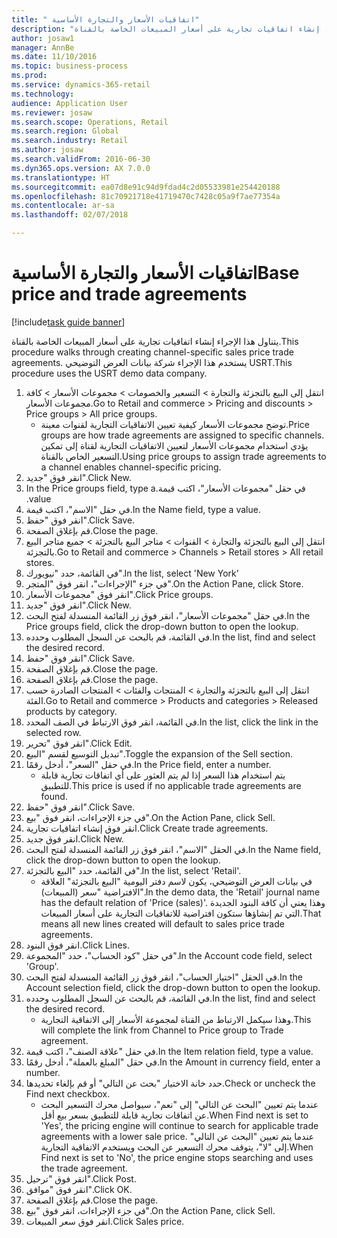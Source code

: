 ```yaml
--- 
title: " اتفاقيات الأسعار والتجارة الأساسية"
description: "يتناول هذا الإجراء إنشاء اتفاقيات تجارية على أسعار المبيعات الخاصة بالقناة."
author: josaw1
manager: AnnBe
ms.date: 11/10/2016
ms.topic: business-process
ms.prod: 
ms.service: dynamics-365-retail
ms.technology: 
audience: Application User
ms.reviewer: josaw
ms.search.scope: Operations, Retail
ms.search.region: Global
ms.search.industry: Retail
ms.author: josaw
ms.search.validFrom: 2016-06-30
ms.dyn365.ops.version: AX 7.0.0
ms.translationtype: HT
ms.sourcegitcommit: ea07d8e91c94d9fdad4c2d05533981e254420188
ms.openlocfilehash: 81c70921718e41719470c7428c05a9f7ae77354a
ms.contentlocale: ar-sa
ms.lasthandoff: 02/07/2018

---
```

# <a name="base-price-and-trade-agreements"></a><span data-ttu-id="c352f-103"> اتفاقيات الأسعار والتجارة الأساسية</span><span class="sxs-lookup"><span data-stu-id="c352f-103">Base price and trade agreements</span></span>

[!include[task guide banner](../includes/task-guide-banner.md)]

<span data-ttu-id="c352f-104">يتناول هذا الإجراء إنشاء اتفاقيات تجارية على أسعار المبيعات الخاصة بالقناة.</span><span class="sxs-lookup"><span data-stu-id="c352f-104">This procedure walks through creating channel-specific sales price trade agreements.</span></span> <span data-ttu-id="c352f-105">يستخدم هذا الإجراء شركة بيانات العرض التوضيحي USRT.</span><span class="sxs-lookup"><span data-stu-id="c352f-105">This procedure uses the USRT demo data company.</span></span>

1. <span data-ttu-id="c352f-106">انتقل إلى البيع بالتجزئة والتجارة > التسعير والخصومات > مجموعات الأسعار > كافة مجموعات الأسعار.</span><span class="sxs-lookup"><span data-stu-id="c352f-106">Go to Retail and commerce > Pricing and discounts > Price groups > All price groups.</span></span>
    * <span data-ttu-id="c352f-107">توضح مجموعات الأسعار كيفية تعيين الاتفاقيات التجارية لقنوات معينة.</span><span class="sxs-lookup"><span data-stu-id="c352f-107">Price groups are how trade agreements are assigned to specific channels.</span></span> <span data-ttu-id="c352f-108">يؤدي استخدام مجموعات الأسعار لتعيين الاتفاقيات التجارية لقناة إلى تمكين التسعير الخاص بالقناة.</span><span class="sxs-lookup"><span data-stu-id="c352f-108">Using price groups to assign trade agreements to a channel enables channel-specific pricing.</span></span>  
2. <span data-ttu-id="c352f-109">انقر فوق "جديد".</span><span class="sxs-lookup"><span data-stu-id="c352f-109">Click New.</span></span>
3. <span data-ttu-id="c352f-110">في حقل "‏‫مجموعات الأسعار"، اكتب قيمة.</span><span class="sxs-lookup"><span data-stu-id="c352f-110">In the Price groups field, type a value.</span></span>
4. <span data-ttu-id="c352f-111">في حقل "الاسم"، اكتب قيمة.</span><span class="sxs-lookup"><span data-stu-id="c352f-111">In the Name field, type a value.</span></span>
5. <span data-ttu-id="c352f-112">انقر فوق "حفظ".</span><span class="sxs-lookup"><span data-stu-id="c352f-112">Click Save.</span></span>
6. <span data-ttu-id="c352f-113">قم بإغلاق الصفحة.</span><span class="sxs-lookup"><span data-stu-id="c352f-113">Close the page.</span></span>
7. <span data-ttu-id="c352f-114">انتقل إلى البيع بالتجزئة والتجارة > القنوات > متاجر البيع بالتجزئة > جميع متاجر البيع بالتجزئة.</span><span class="sxs-lookup"><span data-stu-id="c352f-114">Go to Retail and commerce > Channels > Retail stores > All retail stores.</span></span>
8. <span data-ttu-id="c352f-115">في القائمة، حدد "نيويورك".</span><span class="sxs-lookup"><span data-stu-id="c352f-115">In the list, select 'New York'</span></span>
9. <span data-ttu-id="c352f-116">في جزء "الإجراءات"، انقر فوق "المتجر".</span><span class="sxs-lookup"><span data-stu-id="c352f-116">On the Action Pane, click Store.</span></span>
10. <span data-ttu-id="c352f-117">انقر فوق "مجموعات الأسعار".</span><span class="sxs-lookup"><span data-stu-id="c352f-117">Click Price groups.</span></span>
11. <span data-ttu-id="c352f-118">انقر فوق "جديد".</span><span class="sxs-lookup"><span data-stu-id="c352f-118">Click New.</span></span>
12. <span data-ttu-id="c352f-119">في حقل "مجموعات الأسعار"، انقر فوق زر القائمة المنسدلة لفتح البحث.</span><span class="sxs-lookup"><span data-stu-id="c352f-119">In the Price groups field, click the drop-down button to open the lookup.</span></span>
13. <span data-ttu-id="c352f-120">في القائمة، قم بالبحث عن السجل المطلوب وحدده.</span><span class="sxs-lookup"><span data-stu-id="c352f-120">In the list, find and select the desired record.</span></span>
14. <span data-ttu-id="c352f-121">انقر فوق "حفظ".</span><span class="sxs-lookup"><span data-stu-id="c352f-121">Click Save.</span></span>
15. <span data-ttu-id="c352f-122">قم بإغلاق الصفحة.</span><span class="sxs-lookup"><span data-stu-id="c352f-122">Close the page.</span></span>
16. <span data-ttu-id="c352f-123">قم بإغلاق الصفحة.</span><span class="sxs-lookup"><span data-stu-id="c352f-123">Close the page.</span></span>
17. <span data-ttu-id="c352f-124">انتقل إلى البيع بالتجزئة والتجارة > المنتجات والفئات > المنتجات الصادرة حسب الفئة.</span><span class="sxs-lookup"><span data-stu-id="c352f-124">Go to Retail and commerce > Products and categories > Released products by category.</span></span>
18. <span data-ttu-id="c352f-125">في القائمة، انقر فوق الارتباط في الصف المحدد.</span><span class="sxs-lookup"><span data-stu-id="c352f-125">In the list, click the link in the selected row.</span></span>
19. <span data-ttu-id="c352f-126">انقر فوق "تحرير".</span><span class="sxs-lookup"><span data-stu-id="c352f-126">Click Edit.</span></span>
20. <span data-ttu-id="c352f-127">تبديل التوسيع لقسم "البيع".</span><span class="sxs-lookup"><span data-stu-id="c352f-127">Toggle the expansion of the Sell section.</span></span>
21. <span data-ttu-id="c352f-128">في حقل "السعر"، أدخل رقمًا.</span><span class="sxs-lookup"><span data-stu-id="c352f-128">In the Price field, enter a number.</span></span>
    * <span data-ttu-id="c352f-129">يتم استخدام هذا السعر إذا لم يتم العثور على أي اتفاقات تجارية قابلة للتطبيق.</span><span class="sxs-lookup"><span data-stu-id="c352f-129">This price is used if no applicable trade agreements are found.</span></span>  
22. <span data-ttu-id="c352f-130">انقر فوق "حفظ".</span><span class="sxs-lookup"><span data-stu-id="c352f-130">Click Save.</span></span>
23. <span data-ttu-id="c352f-131">في جزء الإجراءات، انقر فوق "بيع‬".</span><span class="sxs-lookup"><span data-stu-id="c352f-131">On the Action Pane, click Sell.</span></span>
24. <span data-ttu-id="c352f-132">انقر فوق إنشاء اتفاقيات تجارية.</span><span class="sxs-lookup"><span data-stu-id="c352f-132">Click Create trade agreements.</span></span>
25. <span data-ttu-id="c352f-133">انقر فوق جديد.</span><span class="sxs-lookup"><span data-stu-id="c352f-133">Click New.</span></span>
26. <span data-ttu-id="c352f-134">في الحقل "الاسم"، انقر فوق زر القائمة المنسدلة لفتح البحث.</span><span class="sxs-lookup"><span data-stu-id="c352f-134">In the Name field, click the drop-down button to open the lookup.</span></span>
27. <span data-ttu-id="c352f-135">في القائمة، حدد "البيع بالتجزئة".</span><span class="sxs-lookup"><span data-stu-id="c352f-135">In the list, select 'Retail'.</span></span>
    * <span data-ttu-id="c352f-136">في بيانات العرض التوضيحي، يكون لاسم دفتر اليومية "البيع بالتجزئة" العلاقة الافتراضية "سعر (المبيعات)".</span><span class="sxs-lookup"><span data-stu-id="c352f-136">In the demo data, the 'Retail' journal name has the default relation of 'Price (sales)'.</span></span> <span data-ttu-id="c352f-137">وهذا يعني أن كافة البنود الجديدة التي تم إنشاؤها ستكون افتراضية للاتفاقيات التجارية على أسعار المبيعات.</span><span class="sxs-lookup"><span data-stu-id="c352f-137">That means all new lines created will default to sales price trade agreements.</span></span>  
28. <span data-ttu-id="c352f-138">انقر فوق البنود.</span><span class="sxs-lookup"><span data-stu-id="c352f-138">Click Lines.</span></span>
29. <span data-ttu-id="c352f-139">في حقل "كود الحساب"، حدد "المجموعة".</span><span class="sxs-lookup"><span data-stu-id="c352f-139">In the Account code field, select 'Group'.</span></span>
30. <span data-ttu-id="c352f-140">في الحقل "اختيار الحساب"، انقر فوق زر القائمة المنسدلة لفتح البحث.</span><span class="sxs-lookup"><span data-stu-id="c352f-140">In the Account selection field, click the drop-down button to open the lookup.</span></span>
31. <span data-ttu-id="c352f-141">في القائمة، قم بالبحث عن السجل المطلوب وحدده.</span><span class="sxs-lookup"><span data-stu-id="c352f-141">In the list, find and select the desired record.</span></span>
    * <span data-ttu-id="c352f-142">وهذا سيكمل الارتباط من القناة لمجموعة الأسعار إلى الاتفاقية التجارية.</span><span class="sxs-lookup"><span data-stu-id="c352f-142">This will complete the link from Channel to Price group to Trade agreement.</span></span>  
32. <span data-ttu-id="c352f-143">في حقل "علاقة الصنف"، اكتب قيمة.</span><span class="sxs-lookup"><span data-stu-id="c352f-143">In the Item relation field, type a value.</span></span>
33. <span data-ttu-id="c352f-144">في حقل "المبلغ بالعملة"، أدخل رقمًا.</span><span class="sxs-lookup"><span data-stu-id="c352f-144">In the Amount in currency field, enter a number.</span></span>
34. <span data-ttu-id="c352f-145">حدد خانة الاختيار "‏‫بحث عن التالي‬" أو قم بإلغاء تحديدها.</span><span class="sxs-lookup"><span data-stu-id="c352f-145">Check or uncheck the Find next checkbox.</span></span>
    * <span data-ttu-id="c352f-146">عندما يتم تعيين "البحث عن التالي" إلى "نعم"، سيواصل محرك التسعير البحث عن اتفاقات تجارية قابلة للتطبيق بسعر بيع أقل.</span><span class="sxs-lookup"><span data-stu-id="c352f-146">When Find next is set to 'Yes', the pricing engine will continue to search for applicable trade agreements with a lower sale price.</span></span> <span data-ttu-id="c352f-147">عندما يتم تعيين "البحث عن التالي" إلى "لا"، يتوقف محرك التسعير عن البحث ويستخدم الاتفاقية التجارية.</span><span class="sxs-lookup"><span data-stu-id="c352f-147">When Find next is set to 'No', the price engine stops searching and uses the trade agreement.</span></span>  
35. <span data-ttu-id="c352f-148">انقر فوق "ترحيل".</span><span class="sxs-lookup"><span data-stu-id="c352f-148">Click Post.</span></span>
36. <span data-ttu-id="c352f-149">انقر فوق "موافق".</span><span class="sxs-lookup"><span data-stu-id="c352f-149">Click OK.</span></span>
37. <span data-ttu-id="c352f-150">قم بإغلاق الصفحة.</span><span class="sxs-lookup"><span data-stu-id="c352f-150">Close the page.</span></span>
38. <span data-ttu-id="c352f-151">في جزء الإجراءات، انقر فوق "بيع‬".</span><span class="sxs-lookup"><span data-stu-id="c352f-151">On the Action Pane, click Sell.</span></span>
39. <span data-ttu-id="c352f-152">انقر فوق سعر المبيعات.</span><span class="sxs-lookup"><span data-stu-id="c352f-152">Click Sales price.</span></span>


